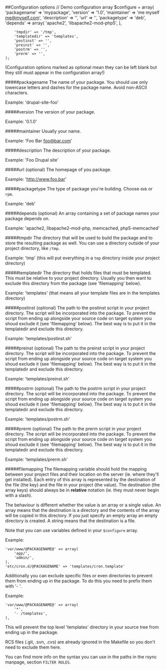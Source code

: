 ##Configuration options
    // Demo configuration array
    $configure = array(
        'packagename' => 'mypackage',
        'version' => '1.0',
        'maintainer' => 'me myself <me@myself.com>',
        'description' => '',
        'url' => '',
        'packagetype' => 'deb',
        'depends' => array(
            'apache2',
            'libapache2-mod-php5',
        ),

        'tmpdir' => '/tmp',
        'templatedir' => 'templates',
        'postinst' => '',
        'preinst' => '',
        'postrm' => '',
        'prerm' => '',
    );

(Configuration options marked as optional mean they can be left blank but they
still must appear in the configuration array!)

#####packagename
The name of your package. You should use only lowercase letters and
dashes for the package name. Avoid non-ASCII characters.

Example: 'drupal-site-foo'

#####version
The version of your package.

Example: '0.1.0'

#####maintainer
Usually your name.

Example: 'Foo Bar <foo@bar.com>'

#####description
The description of your package.

Example: 'Foo Drupal site'

#####url (optional)
The homepage of you package.

Example: 'http://www.foo.bar'

#####packagetype
The type of package you're building. Choose `deb` or `rpm`.

Example: 'deb'

#####depends (optional)
An array containing a set of package names your package depends on.

Example: 'apache2, libapache2-mod-php, memcached, php5-memcached'

#####tmpdir
The directory that will be used to build the package and to store the
resulting package as well. You can use a directory outside of your project
directory, like `/tmp`.

Example: 'tmp' (this will put everything in a `tmp` directory inside your
project directory)

#####templatedir
The directory that holds files that must be templated. This must be relative
to your project directory. Usually you then want to exclude this directory
from the package (see 'filemapping' below).

Example: 'templates' (that means all your template files are in the templates
directory)

#####postinst (optional)
The path to the postinst script in your project directory. The script will
be incorporated into the package. To prevent the script from ending up
alongside your source code on target system you shoud exclude it (see
'filemapping' below). The best way is to put it in the templatedir and
exclude this directory.

Example: 'templates/postinst.sh'

#####preinst (optional)
The path to the preinst script in your project directory. The script will
be incorporated into the package. To prevent the script from ending up
alongside your source code on target system you shoud exclude it (see
'filemapping' below). The best way is to put it in the templatedir and
exclude this directory.

Example: 'templates/preinst.sh'

#####postrm (optional)
The path to the postrm script in your project directory. The script will
be incorporated into the package. To prevent the script from ending up
alongside your source code on target system you shoud exclude it (see
'filemapping' below). The best way is to put it in the templatedir and
exclude this directory.

Example: 'templates/postrm.sh'

#####prerm (optional)
The path to the prerm script in your project directory. The script will
be incorporated into the package. To prevent the script from ending up
alongside your source code on target system you shoud exclude it (see
'filemapping' below). The best way is to put it in the templatedir and
exclude this directory.

Example: 'templates/prerm.sh'

#####filemapping
The filemapping variable should hold the mapping between your project files
and their location on the server (ie. where they'll get installed). Each
entry of this array is represented by the destination of the file (the key)
and the file in your project (the value). The destination (the array keys)
should always be in **relative** notation (ie. they must never begin with a
slash).

The behaviour is different whether the value is an array or a single value.
An array means that the destination is a directory and the contents of the
array will be copied in this directory. If you just specify an empty array
an empty directory is created.  A string means that the destination is a
file.

Note that you can use variables defined in your `$configure` array.

Example:

    'var/www/@PACKAGENAME@' => array(
        'app/',
        'admin/',
    ),
    'etc/cron.d/@PACKAGENAME' => 'templates/cron.template'

Additionally you can exclude specific files or even directories to prevent
them from ending up in the package. To do this you need to prefix them
with '- '.

Example:

    'var/www/@PACKAGENAME@' => array(
        '*',
        '- /templates',
    ),

This will prevent the top level 'templates' directory in your source tree
from ending up in the package.

RCS files (.git, .svn, .cvs) are already ignored in the Makefile so you
don't need to exclude them here.

You can find more info on the syntax you can use in the paths in the rsync
manpage, section `FILTER RULES`.
